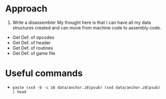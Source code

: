 # Approach
 1. Write a disassembler
   My thought here is that I can have all my data structures created and can move from machine code to assembly code.
   * Get Def. of opcodes
   * Get Def. of header
   * Get Def. of routines
   * Get Def. of game file

# Useful commands
* `paste (xxd -b -c 16 data/anchor.z8|psub) (xxd data/anchor.z8|psub) | head`
